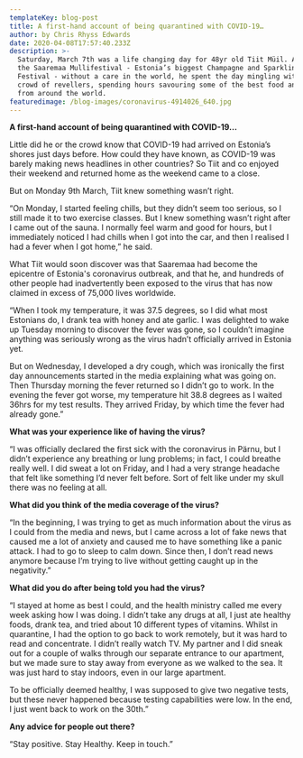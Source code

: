 ```yaml
---
templateKey: blog-post
title: A first-hand account of being quarantined with COVID-19…
author: by Chris Rhyss Edwards
date: 2020-04-08T17:57:40.233Z
description: >-
  Saturday, March 7th was a life changing day for 48yr old Tiit Müil. Attending
  the Saaremaa Mullifestival - Estonia’s biggest Champagne and Sparkling Wine
  Festival - without a care in the world, he spent the day mingling with the
  crowd of revellers, spending hours savouring some of the best food and wine
  from around the world.
featuredimage: /blog-images/coronavirus-4914026_640.jpg
---
```

**A first-hand account of being quarantined with COVID-19…**

Little did he or the crowd know that COVID-19 had arrived on Estonia’s shores just days before. How could they have known, as COVID-19 was barely making news headlines in other countries? So Tiit and co enjoyed their weekend and returned home as the weekend came to a close.

But on Monday 9th March, Tiit knew something wasn’t right.

“On Monday, I started feeling chills, but they didn’t seem too serious, so I still made it to two exercise classes. But I knew something wasn’t right after I came out of the sauna. I normally feel warm and good for hours, but I immediately noticed I had chills when I got into the car, and then I realised I had a fever when I got home,” he said.

What Tiit would soon discover was that Saaremaa had become the epicentre of Estonia's coronavirus outbreak, and that he, and hundreds of other people had inadvertently been exposed to the virus that has now claimed in excess of 75,000 lives worldwide.

“When I took my temperature, it was 37.5 degrees, so I did what most Estonians do, I drank tea with honey and ate garlic. I was delighted to wake up Tuesday morning to discover the fever was gone, so I couldn’t imagine anything was seriously wrong as the virus hadn’t officially arrived in Estonia yet.

But on Wednesday, I developed a dry cough, which was ironically the first day announcements started in the media explaining what was going on. Then Thursday morning the fever returned so I didn’t go to work. In the evening the fever got worse, my temperature hit 38.8 degrees as I waited 36hrs for my test results. They arrived Friday, by which time the fever had already gone.”

**What was your experience like of having the virus?**

“I was officially declared the first sick with the coronavirus in Pärnu, but I didn’t experience any breathing or lung problems; in fact, I could breathe really well. I did sweat a lot on Friday, and I had a very strange headache that felt like something I’d never felt before. Sort of felt like under my skull there was no feeling at all.

**What did you think of the media coverage of the virus?**

“In the beginning, I was trying to get as much information about the virus as I could from the media and news, but I came across a lot of fake news that caused me a lot of anxiety and caused me to have something like a panic attack. I had to go to sleep to calm down. Since then, I don’t read news anymore because I’m trying to live without getting caught up in the negativity.”

**What did you do after being told you had the virus?**

“I stayed at home as best I could, and the health ministry called me every week asking how I was doing. I didn’t take any drugs at all, I just ate healthy foods, drank tea, and tried about 10 different types of vitamins. Whilst in quarantine, I had the option to go back to work remotely, but it was hard to read and concentrate. I didn’t really watch TV. My partner and I did sneak out for a couple of walks through our separate entrance to our apartment, but we made sure to stay away from everyone as we walked to the sea. It was just hard to stay indoors, even in our large apartment.

To be officially deemed healthy, I was supposed to give two negative tests, but these never happened because testing capabilities were low. In the end, I just went back to work on the 30th.”

**Any advice for people out there?**

“Stay positive. Stay Healthy. Keep in touch.”

<!--EndFragment-->